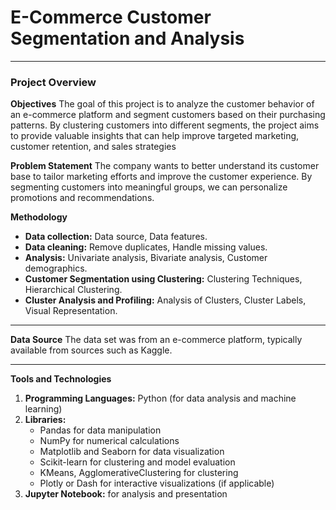 # E-Commerce Customer Segmentation and Analysis
---
### Project Overview
**Objectives**
The goal of this project is to analyze the customer behavior of an e-commerce platform and segment customers based on their purchasing patterns. By clustering customers into different segments, the project aims to provide valuable insights that can help improve targeted marketing, customer retention, and sales strategies

**Problem Statement**
The company wants to better understand its customer base to tailor marketing efforts and improve the customer experience. By segmenting customers into meaningful groups, we can personalize promotions and recommendations.

**Methodology**
+ **Data collection:** Data source, Data features.
+ **Data cleaning:** Remove duplicates, Handle missing values.
+ **Analysis:** Univariate analysis, Bivariate analysis, Customer demographics.
+ **Customer Segmentation using Clustering:** Clustering Techniques, Hierarchical Clustering.
+ **Cluster Analysis and Profiling:** Analysis of Clusters, Cluster Labels, Visual Representation.

---
**Data Source**
The data set was from an e-commerce platform, typically available from sources such as Kaggle.

---
**Tools and Technologies**
1. **Programming Languages:** Python (for data analysis and machine learning)
2. **Libraries:**
   + Pandas for data manipulation
   + NumPy for numerical calculations
   + Matplotlib and Seaborn for data visualization
   + Scikit-learn for clustering and model evaluation
   + KMeans, AgglomerativeClustering for clustering
   + Plotly or Dash for interactive visualizations (if applicable)
3. **Jupyter Notebook:** for analysis and presentation

